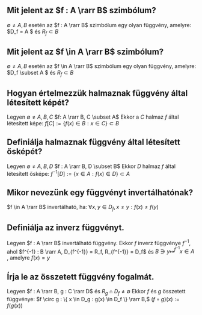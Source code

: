 ## Mit jelent az $f : A \rarr B$ szimbólum?

$\emptyset \ne A, B$ esetén az $f : A \rarr B$ szimbólum egy olyan függvény, amelyre:
$D_f = A $ és $R_f \subset B$

## Mit jelent az $f \in A \rarr B$ szimbólum?

$\emptyset \ne A, B$ esetén az $f \in A \rarr B$ szimbólum egy olyan függvény, amelyre:
$D_f \subset A $ és $R_f \subset B$

## Hogyan értelmezzük halmaznak függvény által létesített képét?

Legyen $\emptyset \ne A, B, C$  $f: A \rarr B, C \subset A$  Ekkor a $C$ halmaz $f$ által létesített képe:
$f[C] := \{f(x) \in B : x \in C\} \subset B$

## Definiálja halmaznak függvény által létesített ősképét?

Legyen $\emptyset \ne A,B,D$  $f : A \rarr B, D \subset B$  Ekkor $D$ halmaz $f$ által létesített ősképe:
$f^{-1}[D] := \{ x \in A : f(x) \in D \} \subset A$

## Mikor nevezünk egy függvényt invertálhatónak?

$f \in A \rarr B$  invertálható, ha:
$\forall x,y \in D_f, x \ne y : f(x) \ne f(y)$

## Definiálja az inverz függvényt.

Legyen $f : A \rarr B$ invertálható függvény. Ekkor $f$ inverz függvénye $f^{-1}$, ahol $f^{-1} : B \rarr A, D_{f^{-1}} = R_f, R_{f^{-1}} = D_f$ és $B \ni y \longmapsto^{f^{-1}} x \in A$ , amelyre $f(x) = y$

## Írja le az összetett függvény fogalmát.

Legyen $f : A \rarr B, g : C \rarr D$ és $R_g \cap D_f \ne \emptyset$ Ekkor $f$ és $g$ összetett függvénye:
$f \circ g : \{ x \in D_g : g(x) \in D_f \} \rarr B,$   $(f \circ g)(x) := f(g(x))$

